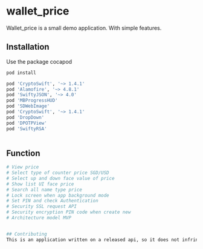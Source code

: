 # wallet_price

Wallet_price  is a small demo application. With simple features.

## Installation

Use the package cocapod 

```bash
pod install 

pod 'CryptoSwift', '~> 1.4.1'
pod 'Alamofire', '~> 4.8.1'
pod 'SwiftyJSON', '~> 4.0'
pod 'MBProgressHUD'
pod 'SDWebImage'
pod 'CryptoSwift', '~> 1.4.1'
pod 'DropDown'
pod 'DPOTPView'
pod 'SwiftyRSA'
 
```

## Function

 ```bash
 # View price
 # Select type of counter price SGD/USD
 # Select up and down face value of price 
 # Show list UI face price
 # Search all name type price 
 # Lock screen when app background mode 
 # Set PIN and check Authentication 
 # Security SSL request API 
 # Security encryption PIN code when create new
 # Architecture model MVP 


## Contributing
This is an application written on a released api, so it does not infringe any copyright.

